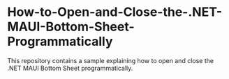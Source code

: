 # How-to-Open-and-Close-the-.NET-MAUI-Bottom-Sheet-Programmatically
This repository contains a sample explaining how to open and close the .NET MAUI Bottom Sheet programmatically.

